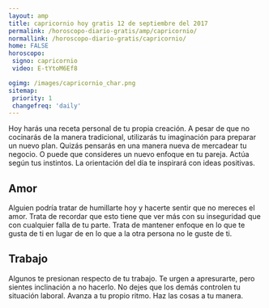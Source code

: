 ```yaml
---
layout: amp
title: capricornio hoy gratis 12 de septiembre del 2017 
permalink: /horoscopo-diario-gratis/amp/capricornio/
normallink: /horoscopo-diario-gratis/capricornio/
home: FALSE
horoscopo:
 signo: capricornio
 video: E-tYtoM6Ef8

ogimg: /images/capricornio_char.png
sitemap:
 priority: 1
 changefreq: 'daily'
---
```



Hoy harás una receta personal de tu propia creación. A pesar de que no cocinarás de la manera tradicional, utilizarás tu imaginación para preparar un nuevo plan. Quizás pensarás en una manera nueva de mercadear tu negocio. O puede que consideres un nuevo enfoque en tu pareja. Actúa según tus instintos. La orientación del día te inspirará con ideas positivas.

## Amor

Alguien podría tratar de humillarte hoy y hacerte sentir que no mereces el amor. Trata de recordar que esto tiene que ver más con su inseguridad que con cualquier falla de tu parte. Trata de mantener enfoque en lo que te gusta de ti en lugar de en lo que a la otra persona no le guste de ti.

## Trabajo

Algunos te presionan respecto de tu trabajo. Te urgen a apresurarte, pero sientes inclinación a no hacerlo. No dejes que los demás controlen tu situación laboral. Avanza a tu propio ritmo. Haz las cosas a tu manera.